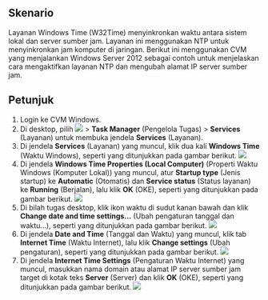 ## Skenario

Layanan Windows Time (W32Time) menyinkronkan waktu antara sistem lokal dan server sumber jam. Layanan ini menggunakan NTP untuk menyinkronkan jam komputer di jaringan. Berikut ini menggunakan CVM yang menjalankan Windows Server 2012 sebagai contoh untuk menjelaskan cara mengaktifkan layanan NTP dan mengubah alamat IP server sumber jam.

## Petunjuk

1. Login ke CVM Windows.
2. Di desktop, pilih <img src="https://main.qcloudimg.com/raw/87d894e564b7e837d9f478298cf2e292.png" style="margin: 0;"></img> > **Task Manager** (Pengelola Tugas) > **Services** (Layanan) untuk membuka jendela **Services** (Layanan).
3. Di jendela **Services** (Layanan) yang muncul, klik dua kali **Windows Time** (Waktu Windows), seperti yang ditunjukkan pada gambar berikut.
![](https://main.qcloudimg.com/raw/c5e41df2fc832b0f25f798408163664c.png)
4. Di jendela **Windows Time Properties (Local Computer)** (Properti Waktu Windows (Komputer Lokal)) yang muncul, atur **Startup type** (Jenis startup) ke **Automatic** (Otomatis) dan **Service status** (Status layanan) ke **Running** (Berjalan), lalu klik **OK** (OKE), seperti yang ditunjukkan pada gambar berikut.
![](https://main.qcloudimg.com/raw/9201ddaca176a1523d5d12d02b6c8ec5.png)
5. Di bilah tugas desktop, klik ikon waktu di sudut kanan bawah dan klik **Change date and time settings…** (Ubah pengaturan tanggal dan waktu…), seperti yang ditunjukkan pada gambar berikut.
![](https://main.qcloudimg.com/raw/28ba1cf5968466e114e93d222b957f99.png)
6. Di jendela **Date and Time** (Tanggal dan Waktu) yang muncul, klik tab **Internet Time** (Waktu Internet), lalu klik **Change settings** (Ubah pengaturan), seperti yang ditunjukkan pada gambar berikut.
![](https://main.qcloudimg.com/raw/767eee448b33ed38ea7bc2fbdadf780d.png)
7. Di jendela **Internet Time Settings** (Pengaturan Waktu Internet) yang muncul, masukkan nama domain atau alamat IP server sumber jam target di kotak teks **Server** (Server) dan klik **OK** (OKE), seperti yang ditunjukkan pada gambar berikut.
![](https://main.qcloudimg.com/raw/205ef59f3e8583af965a9381df0a9ef9.png)



